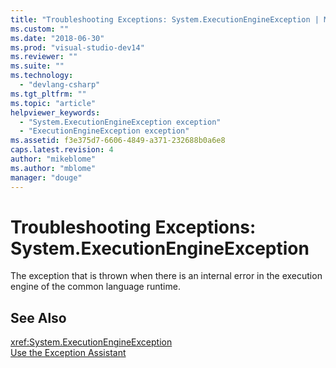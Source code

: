 ```yaml
---
title: "Troubleshooting Exceptions: System.ExecutionEngineException | Microsoft Docs"
ms.custom: ""
ms.date: "2018-06-30"
ms.prod: "visual-studio-dev14"
ms.reviewer: ""
ms.suite: ""
ms.technology: 
  - "devlang-csharp"
ms.tgt_pltfrm: ""
ms.topic: "article"
helpviewer_keywords: 
  - "System.ExecutionEngineException exception"
  - "ExecutionEngineException exception"
ms.assetid: f3e375d7-6606-4849-a371-232688b0a6e8
caps.latest.revision: 4
author: "mikeblome"
ms.author: "mblome"
manager: "douge"
---
```

# Troubleshooting Exceptions: System.ExecutionEngineException
The exception that is thrown when there is an internal error in the execution engine of the common language runtime.  
  
## See Also  
 <xref:System.ExecutionEngineException>   
 [Use the Exception Assistant](http://msdn.microsoft.com/library/e0a78c50-7318-4d54-af51-40c00aea8711)